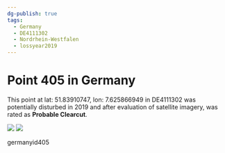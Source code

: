 ```yaml
---
dg-publish: true
tags:
  - Germany
  - DE4111302
  - Nordrhein-Westfalen
  - lossyear2019
---
```


# Point 405 in Germany

This point at lat: 51.83910747, lon: 7.625866949 in DE4111302 was potentially disturbed in 2019 and after evaluation of satellite imagery, was rated as **Probable Clearcut**.

<div class='juxtapose' data-showcredits='false'>
<img src='https://baserow-backend-production20240528124524339000000001.s3.amazonaws.com/user_files/DXxzMqGGXdJthGrmFv1jgzdQFREnFFUV_c9abad5efee443e011c2c1815ae98a37d3c4b611ebdd84be85344bf8a18be391.png' data-label='September 2006' />
<img src='https://baserow-backend-production20240528124524339000000001.s3.amazonaws.com/user_files/vXe30q7KhMsE1aQKrV6pXW19d90G7J17_acd8236a3db224ccecdc81e6ce4d021b78b13e2e07223326d2e369417d1ca9e0.png' data-label='March 2021' />
</div>

germanyid405